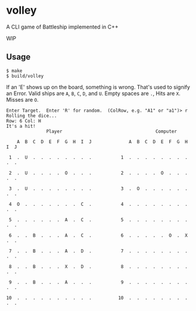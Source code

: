 # volley

A CLI game of Battleship implemented in C++

WIP

## Usage

```
$ make
$ build/volley
```

If an 'E' shows up on the board, something is wrong. That's used to signify an Error. Valid ships are `A`, `B`, `C`, `D`, and `U`. Empty spaces are `.`, Hits are `X`. Misses are `O`.

```
Enter Target.  Enter 'R' for random.  (ColRow, e.g. "A1" or "a1")> r
Rolling the dice...
Row: 6 Col: H
It's a hit!
               Player                                   Computer

    A  B  C  D  E  F  G  H  I  J              A  B  C  D  E  F  G  H  I  J

 1  .  U  .  .  .  .  .  .  .  .           1  .  .  .  .  .  .  .  .  .  .

 2  .  U  .  .  .  .  O  .  .  .           2  .  .  .  .  O  .  .  .  .  .

 3  .  U  .  .  .  .  .  .  .  .           3  .  O  .  .  .  .  .  .  .  .

 4  O  .  .  .  .  .  .  .  C  .           4  .  .  .  .  .  .  .  .  .  .

 5  .  .  .  .  .  .  A  .  C  .           5  .  .  .  .  .  .  .  .  .  .

 6  .  .  B  .  .  .  A  .  C  .           6  .  .  .  .  .  O  .  X  .  .

 7  .  .  B  .  .  .  A  .  D  .           7  .  .  .  .  .  .  .  .  .  .

 8  .  .  B  .  .  .  X  .  D  .           8  .  .  .  .  .  .  .  .  .  .

 9  .  .  B  .  .  .  A  .  .  .           9  .  .  .  .  .  .  .  .  .  .

10  .  .  .  .  .  .  .  .  .  .          10  .  .  .  .  .  .  .  .  .  .
```
